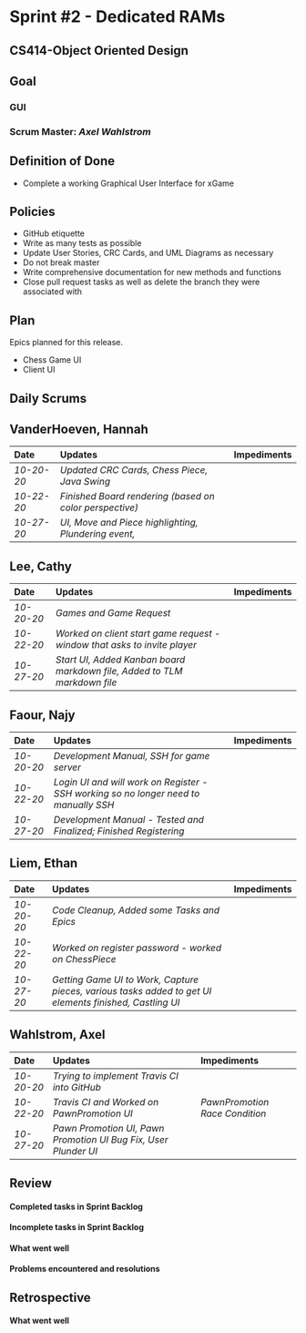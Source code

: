 # Sprint #2 - Dedicated RAMs
## CS414-Object Oriented Design

## Goal

### GUI

### Scrum Master: *Axel Wahlstrom*

## Definition of Done

* Complete a working Graphical User Interface for xGame

## Policies

* GitHub etiquette
* Write as many tests as possible
* Update User Stories, CRC Cards, and UML Diagrams as necessary
* Do not break master
* Write comprehensive documentation for new methods and functions
* Close pull request tasks as well as delete the branch they were associated with

## Plan

Epics planned for this release.

* Chess Game UI
* Client UI

## Daily Scrums

## VanderHoeven, Hannah
| Date | Updates | Impediments |
| :--- | :--- | :--- |
| *10-20-20* | *Updated CRC Cards, Chess Piece, Java Swing* |  |
| *10-22-20* | *Finished Board rendering (based on color perspective)* |  |
| *10-27-20* | *UI, Move and Piece highlighting, Plundering event,* |  |

## Lee, Cathy
| Date | Updates | Impediments |
| :--- | :--- | :--- |
| *10-20-20* | *Games and Game Request* |  |
| *10-22-20* | *Worked on client start game request - window that asks to invite player* |  |
| *10-27-20* | *Start UI, Added Kanban board markdown file, Added to TLM markdown file* |  |

## Faour, Najy
| Date | Updates | Impediments |
| :--- | :--- | :--- |
| *10-20-20* | *Development Manual, SSH for game server* |  |
| *10-22-20* | *Login UI and will work on Register - SSH working so no longer need to manually SSH* |  |
| *10-27-20* | *Development Manual - Tested and Finalized; Finished Registering* |  |

## Liem, Ethan
| Date | Updates | Impediments |
| :--- | :--- | :--- |
| *10-20-20* | *Code Cleanup, Added some Tasks and Epics* |  |
| *10-22-20* | *Worked on register password - worked on ChessPiece* |  |
| *10-27-20* | *Getting Game UI to Work, Capture pieces, various tasks added to get UI elements finished, Castling UI* |  |

## Wahlstrom, Axel
| Date | Updates | Impediments |
| :--- | :--- | :--- |
| *10-20-20* | *Trying to implement Travis CI into GitHub* |  |
| *10-22-20* | *Travis CI and Worked on PawnPromotion UI* | *PawnPromotion Race Condition* |
| *10-27-20* | *Pawn Promotion UI, Pawn Promotion UI Bug Fix, User Plunder UI* |  |

## Review

#### Completed tasks in Sprint Backlog

#### Incomplete tasks in Sprint Backlog

#### What went well

#### Problems encountered and resolutions

## Retrospective

#### What went well

